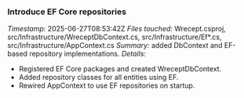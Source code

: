 ### Introduce EF Core repositories
*Timestamp:* 2025-06-27T08:53:42Z
*Files touched:* Wrecept.csproj, src/Infrastructure/WreceptDbContext.cs, src/Infrastructure/Ef*.cs, src/Infrastructure/AppContext.cs
*Summary:* added DbContext and EF-based repository implementations.
*Details:*
- Registered EF Core packages and created WreceptDbContext.
- Added repository classes for all entities using EF.
- Rewired AppContext to use EF repositories on startup.
